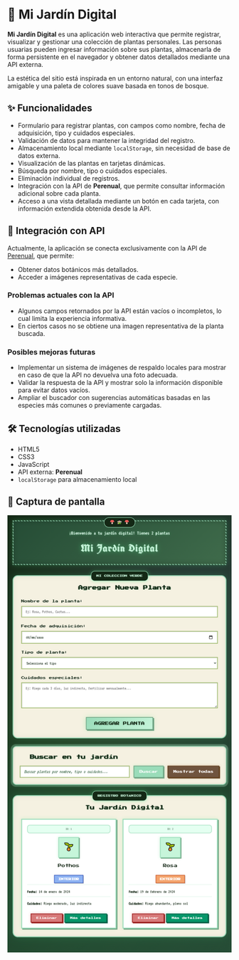 # 🌿 Mi Jardín Digital

**Mi Jardín Digital** es una aplicación web interactiva que permite registrar, visualizar y gestionar una colección de plantas personales. Las personas usuarias pueden ingresar información sobre sus plantas, almacenarla de forma persistente en el navegador y obtener datos detallados mediante una API externa.

La estética del sitio está inspirada en un entorno natural, con una interfaz amigable y una paleta de colores suave basada en tonos de bosque.

## ✨ Funcionalidades

- Formulario para registrar plantas, con campos como nombre, fecha de adquisición, tipo y cuidados especiales.
- Validación de datos para mantener la integridad del registro.
- Almacenamiento local mediante `localStorage`, sin necesidad de base de datos externa.
- Visualización de las plantas en tarjetas dinámicas.
- Búsqueda por nombre, tipo o cuidados especiales.
- Eliminación individual de registros.
- Integración con la API de **Perenual**, que permite consultar información adicional sobre cada planta.
- Acceso a una vista detallada mediante un botón en cada tarjeta, con información extendida obtenida desde la API.

## 🌱 Integración con API

Actualmente, la aplicación se conecta exclusivamente con la API de [Perenual](https://perenual.com/), que permite:

- Obtener datos botánicos más detallados.
- Acceder a imágenes representativas de cada especie.

### Problemas actuales con la API

- Algunos campos retornados por la API están vacíos o incompletos, lo cual limita la experiencia informativa.
- En ciertos casos no se obtiene una imagen representativa de la planta buscada.

### Posibles mejoras futuras

- Implementar un sistema de imágenes de respaldo locales para mostrar en caso de que la API no devuelva una foto adecuada.
- Validar la respuesta de la API y mostrar solo la información disponible para evitar datos vacíos.
- Ampliar el buscador con sugerencias automáticas basadas en las especies más comunes o previamente cargadas.

## 🛠️ Tecnologías utilizadas

- HTML5  
- CSS3  
- JavaScript  
- API externa: **Perenual**  
- `localStorage` para almacenamiento local

## 📸 Captura de pantalla

![Vista previa de Mi Jardín Digital](./JardinDigital.png)
